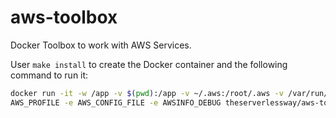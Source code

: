 # aws-toolbox

Docker Toolbox to work with AWS Services.

User `make install` to create the Docker container and the following command to run it:

```bash
docker run -it -w /app -v $(pwd):/app -v ~/.aws:/root/.aws -v /var/run/docker.sock:/var/run/docker.sock -e AWS_ACCESS_KEY_ID -e AWS_SECRET_ACCESS_KEY -e AWS_SESSION_TOKEN -e AWS_DEFAULT_REGION -e
AWS_PROFILE -e AWS_CONFIG_FILE -e AWSINFO_DEBUG theserverlessway/aws-toolbox
```
